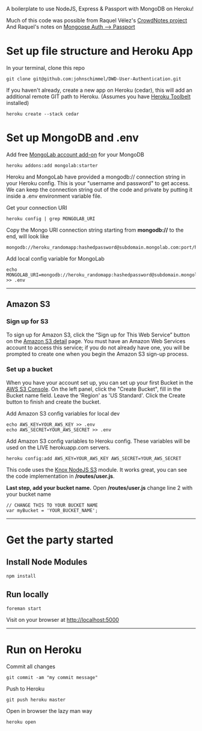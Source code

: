 A boilerplate to use NodeJS, Express & Passport with MongoDB on Heroku!

Much of this code was possible from Raquel Vélez's [CrowdNotes project](https://github.com/rockbot/CrowdNotes)
And Raquel's notes on [Mongoose Auth --> Passport](http://raquelvelez.com/blog/2012/03/transitioning-from-mongoose-auth-to-passport/)

# Set up file structure and Heroku App

In your terminal, clone this repo

	git clone git@github.com:johnschimmel/DWD-User-Authentication.git


If you haven't already, create a new app on Heroku (cedar), this will add an additional remote GIT path to Heroku. (Assumes you have [Heroku Toolbelt](https://toolbelt.heroku.com/) installed)

	heroku create --stack cedar

# Set up MongoDB and .env

Add free [MongoLab account add-on](https://addons.heroku.com/mongolab) for your MongoDB 

	heroku addons:add mongolab:starter

Heroku and MongoLab have provided a mongodb:// connection string in your Heroku config. This is your "username and password" to get access. We can keep the connection string out of the code and private by putting it inside a .env environment variable file. 

Get your connection URI

	heroku config | grep MONGOLAB_URI

Copy the Mongo URI connection string starting from **mongodb://** to the end, will look like

    mongodb://heroku_randomapp:hashedpassword@subdomain.mongolab.com:port/heroku_randomapp
    
Add local config variable for MongoLab

    echo MONGOLAB_URI=mongodb://heroku_randomapp:hashedpassword@subdomain.mongolab.com:port/heroku_randomapp >> .env
    
    
-------

## Amazon S3

### Sign up for S3
To sign up for Amazon S3, click the “Sign up for This Web Service” button on the [Amazon S3 detail](http://aws.amazon.com/s3/) page. You must have an Amazon Web Services account to access this service; if you do not already have one, you will be prompted to create one when you begin the Amazon S3 sign-up process.

### Set up a bucket
When you have your account set up, you can set up your first Bucket in the [AWS S3 Console](http://aws.amazon.com/s3/). On the left panel, click the "Create Bucket", fill in the Bucket name field. Leave the 'Region' as 'US Standard'. Click the Create button to finish and create the bucket.

Add Amazon S3 config variables for local dev

    echo AWS_KEY=YOUR_AWS_KEY >> .env
    echo AWS_SECRET=YOUR_AWS_SECRET >> .env

Add Amazon S3 config variables to Heroku config. These variables will be used on the LIVE herokuapp.com servers.

    heroku config:add AWS_KEY=YOUR_AWS_KEY AWS_SECRET=YOUR_AWS_SECRET

This code uses the [Knox NodeJS S3](https://github.com/LearnBoost/knox) module. It works great, you can see the code implementation in **/routes/user.js**.

**Last step, add your bucket name.** Open **/routes/user.js** change line 2 with your bucket name

    // CHANGE THIS TO YOUR BUCKET NAME
    var myBucket = 'YOUR_BUCKET_NAME';
    
-------

# Get the party started


## Install Node Modules

    npm install
    
## Run locally

    foreman start
    
Visit on your browser at [http://localhost:5000](http://localhost:5000)

------- 

# Run on Heroku

Commit all changes

    git commit -am "my commit message"
    
Push to Heroku

    git push heroku master
    
Open in browser the lazy man way

    heroku open
    
